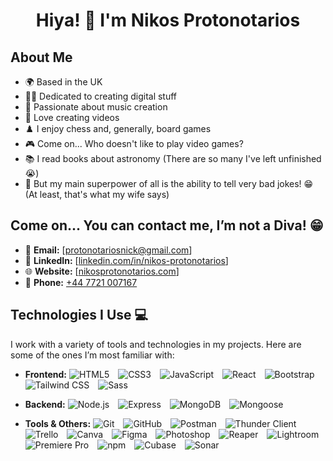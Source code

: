 <h1 align="center">Hiya! 👋 I'm Nikos Protonotarios</h1>

  ## About Me
- 🌍 Based in the UK
- 👨‍💻 Dedicated to creating digital stuff
- 🎸 Passionate about music creation
- 🎥 Love creating videos
- ♟️ I enjoy chess and, generally, board games
- 🎮 Come on... Who doesn't like to play video games?
- 📚 I read books about astronomy (There are so many I've left unfinished 😭)
- 💪 But my main superpower of all is the ability to tell very bad jokes! 😁 (At least, that's what my wife says)

## Come on... You can contact me, I’m not a Diva! 😁

- 📧 **Email:** [protonotariosnick@gmail.com]
- 🔗 **LinkedIn:** [[linkedin.com/in/nikos-protonotarios](https://www.linkedin.com/in/nikos-protonotarios-25665a165/)]
- 🌐 **Website:** [[nikosprotonotarios.com](https://protonotariosnick.com/)]
- 📱 **Phone:** [+44 7721 007167](tel:+447721007167)

## Technologies I Use 💻

I work with a variety of tools and technologies in my projects. Here are some of the ones I’m most familiar with:

- **Frontend:**
  <span style="display: inline-block; margin-right: 10px;">![HTML5](https://img.shields.io/badge/-HTML5-FF6347?style=flat&logo=html5&logoColor=white)</span>
  <span style="display: inline-block; margin-right: 10px;">![CSS3](https://img.shields.io/badge/-CSS3-4682B4?style=flat&logo=css3&logoColor=white)</span>
  <span style="display: inline-block; margin-right: 10px;">![JavaScript](https://img.shields.io/badge/-JavaScript-F7DF1E?style=flat&logo=javascript&logoColor=black)</span>
  <span style="display: inline-block; margin-right: 10px;">![React](https://img.shields.io/badge/-React-61DAFB?style=flat&logo=react&logoColor=black)</span>
  <span style="display: inline-block; margin-right: 10px;">![Bootstrap](https://img.shields.io/badge/-Bootstrap-7952B3?style=flat&logo=bootstrap&logoColor=white)</span>
  <span style="display: inline-block; margin-right: 10px;">![Tailwind CSS](https://img.shields.io/badge/-Tailwind%20CSS-38B2AC?style=flat&logo=tailwindcss&logoColor=white)</span>
  <span style="display: inline-block; margin-right: 10px;">![Sass](https://img.shields.io/badge/-Sass-CC6699?style=flat&logo=sass&logoColor=white)</span>

- **Backend:**
  <span style="display: inline-block; margin-right: 10px;">![Node.js](https://img.shields.io/badge/-Node.js-8CC84B?style=flat&logo=node.js&logoColor=white)</span>
  <span style="display: inline-block; margin-right: 10px;">![Express](https://img.shields.io/badge/-Express-000000?style=flat&logo=express&logoColor=white)</span>
  <span style="display: inline-block; margin-right: 10px;">![MongoDB](https://img.shields.io/badge/-MongoDB-47A248?style=flat&logo=mongodb&logoColor=white)</span>
  <span style="display: inline-block; margin-right: 10px;">![Mongoose](https://img.shields.io/badge/-Mongoose-880000?style=flat&logo=mongoose&logoColor=white)</span>

- **Tools & Others:**
  <span style="display: inline-block; margin-right: 10px;">![Git](https://img.shields.io/badge/-Git-F05032?style=flat&logo=git&logoColor=white)</span>
  <span style="display: inline-block; margin-right: 10px;">![GitHub](https://img.shields.io/badge/-GitHub-181717?style=flat&logo=github&logoColor=white)</span>
  <span style="display: inline-block; margin-right: 10px;">![Postman](https://img.shields.io/badge/-Postman-FF6C37?style=flat&logo=postman&logoColor=white)</span>
  <span style="display: inline-block; margin-right: 10px;">![Thunder Client](https://img.shields.io/badge/-Thunder%20Client-5D2F77?style=flat&logo=thunderclient&logoColor=white)</span>
  <span style="display: inline-block; margin-right: 10px;">![Trello](https://img.shields.io/badge/-Trello-0079BF?style=flat&logo=trello&logoColor=white)</span>
  <span style="display: inline-block; margin-right: 10px;">![Canva](https://img.shields.io/badge/-Canva-00C4CC?style=flat&logo=canva&logoColor=white)</span>
  <span style="display: inline-block; margin-right: 10px;">![Figma](https://img.shields.io/badge/-Figma-F24E1E?style=flat&logo=figma&logoColor=white)</span>
  <span style="display: inline-block; margin-right: 10px;">![Photoshop](https://img.shields.io/badge/-Photoshop-31A8FF?style=flat&logo=adobephotoshop&logoColor=white)</span>
  <span style="display: inline-block; margin-right: 10px;">![Reaper](https://img.shields.io/badge/-Reaper-000000?style=flat&logo=reaper&logoColor=white)</span>
  <span style="display: inline-block; margin-right: 10px;">![Lightroom](https://img.shields.io/badge/-Lightroom-1F1F1F?style=flat&logo=adobelightroom&logoColor=white)</span>
  <span style="display: inline-block; margin-right: 10px;">![Premiere Pro](https://img.shields.io/badge/-Premiere%20Pro-9999FF?style=flat&logo=adobepremierepro&logoColor=white)</span>
  <span style="display: inline-block; margin-right: 10px;">![npm](https://img.shields.io/badge/-npm-8CC84B?style=flat&logo=npm&logoColor=white)</span>
  <span style="display: inline-block; margin-right: 10px;">![Cubase](https://img.shields.io/badge/-Cubase-4F5F79?style=flat&logo=steinberg&logoColor=white)</span>
  <span style="display: inline-block; margin-right: 10px;">![Sonar](https://img.shields.io/badge/-Sonar-00A0B6?style=flat&logo=sonar&logoColor=white)</span>




